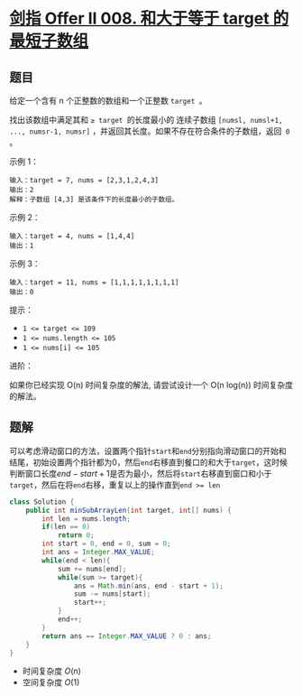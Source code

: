 # [剑指 Offer II 008. 和大于等于 target 的最短子数组](https://leetcode-cn.com/problems/2VG8Kg/)

## 题目

给定一个含有 n 个正整数的数组和一个正整数 `target `。

找出该数组中满足其和 `≥ target `的长度最小的 连续子数组 `[numsl, numsl+1, ..., numsr-1, numsr]` ，并返回其长度。如果不存在符合条件的子数组，返回` 0` 。

 示例 1：

```
输入：target = 7, nums = [2,3,1,2,4,3]
输出：2
解释：子数组 [4,3] 是该条件下的长度最小的子数组。
```

示例 2：

```
输入：target = 4, nums = [1,4,4]
输出：1
```

示例 3：

```
输入：target = 11, nums = [1,1,1,1,1,1,1,1]
输出：0
```


提示：

* `1 <= target <= 109`
* `1 <= nums.length <= 105`
* `1 <= nums[i] <= 105`


进阶：

如果你已经实现 O(n) 时间复杂度的解法, 请尝试设计一个 O(n log(n)) 时间复杂度的解法。

## 题解

可以考虑滑动窗口的方法，设置两个指针`start`和`end`分别指向滑动窗口的开始和结尾，初始设置两个指针都为0，然后`end`右移直到餐口的和大于`target`，这时候判断窗口长度$end-start+1$是否为最小，然后将`start`右移直到窗口和小于`target`，然后在将`end`右移，重复以上的操作直到`end >= len`

```java
class Solution {
    public int minSubArrayLen(int target, int[] nums) {
        int len = nums.length;
        if(len == 0)
            return 0;
        int start = 0, end = 0, sum = 0;
        int ans = Integer.MAX_VALUE;
        while(end < len){
            sum += nums[end];
            while(sum >= target){
                ans = Math.min(ans, end - start + 1);
                sum -= nums[start];
                start++;
            }
            end++;
        }
        return ans == Integer.MAX_VALUE ? 0 : ans;
    }
}
```

* 时间复杂度  $O(n)$
* 空间复杂度  $O(1)$